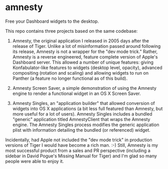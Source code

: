 amnesty
=======

Free your Dashboard widgets to the desktop.

This repo contains three projects based on the same codebase:

1) Amnesty, the original application I released in 2005 days after the release of Tiger.  Unlike a lot of misinformation passed around following its release, Amnesty is not a wrapper for the "dev mode trick."  Rather, Amnesty is a reverse engineered, feature complete version of Apple's Dashboard server.  This allowed a number of unique features: giving Konfabulator-like features to widgets (desktop level, opacity), advanced compositing (rotation and scaling) and allowing widgets to run on Panther (a feature no longer functional as of this build).

2) Amnesty Screen Saver, a simple demonstration of using the Amnesty engine to render a functional widget in an OS X Screen Saver.

3) Amnesty Singles, an "application builder" that allowed conversion of widgets into OS X applications (a bit less full featured than Amnesty, but more useful for a lot of users).  Amnesty Singles includes a bundled "generic" application titled AmnestyClient that wraps the Amnesty engine.  The Amnesty Singles process modifies the generic application plist with information detailing the bundled (or referenced) widget.

Incidentally, had Apple not included the "dev mode trick" in production versions of Tiger I would have become a rich man. :-)  Still, Amnesty is my most successful product from a sales and PR perspective (including a sidebar in David Pogue's Missing Manual for Tiger) and I'm glad so many people were able to enjoy it.
